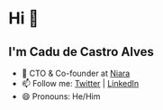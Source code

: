 # Hi 👋

## I'm Cadu de Castro Alves

- 🚀 CTO & Co-founder at [Niara](https://niara.ai)
- 📫 Follow me: [Twitter](https://twitter.com/castroalves) | [LinkedIn](https://linkedin.com/in/cadudecastroalves)
- 😄 Pronouns: He/Him
